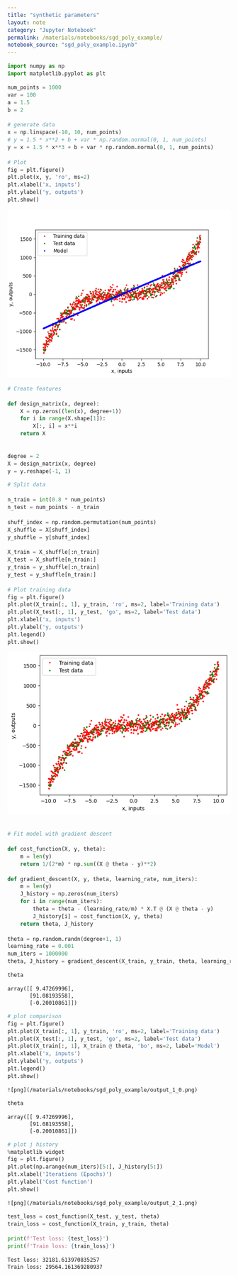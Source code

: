 ```yaml
---
title: "synthetic parameters"
layout: note
category: "Jupyter Notebook"
permalink: /materials/notebooks/sgd_poly_example/
notebook_source: "sgd_poly_example.ipynb"
---
```


```python
import numpy as np
import matplotlib.pyplot as plt
```


```python
num_points = 1000
var = 100
a = 1.5
b = 2

# generate data
x = np.linspace(-10, 10, num_points)
# y = 1.5 * x**2 + b + var * np.random.normal(0, 1, num_points)
y = x + 1.5 * x**3 + b + var * np.random.normal(0, 1, num_points)

# Plot
fig = plt.figure()
plt.plot(x, y, 'ro', ms=2)
plt.xlabel('x, inputs')
plt.ylabel('y, outputs')
plt.show()
```


    
![png](/materials/notebooks/sgd_poly_example/output_1_0.png)
    


```python
# Create features

def design_matrix(x, degree):
    X = np.zeros((len(x), degree+1))
    for i in range(X.shape[1]):
        X[:, i] = x**i
    return X


degree = 2
X = design_matrix(x, degree)
y = y.reshape(-1, 1)
```


```python
# Split data

n_train = int(0.8 * num_points)
n_test = num_points - n_train

shuff_index = np.random.permutation(num_points) 
X_shuffle = X[shuff_index]
y_shuffle = y[shuff_index]

X_train = X_shuffle[:n_train]
X_test = X_shuffle[n_train:]
y_train = y_shuffle[:n_train]
y_test = y_shuffle[n_train:]

# Plot training data
fig = plt.figure()
plt.plot(X_train[:, 1], y_train, 'ro', ms=2, label='Training data')
plt.plot(X_test[:, 1], y_test, 'go', ms=2, label='Test data')
plt.xlabel('x, inputs')
plt.ylabel('y, outputs')
plt.legend()
plt.show()

```


    
![png](/materials/notebooks/sgd_poly_example/output_3_0.png)
    


```python

# Fit model with gradient descent

def cost_function(X, y, theta):
    m = len(y)
    return 1/(2*m) * np.sum((X @ theta - y)**2)

def gradient_descent(X, y, theta, learning_rate, num_iters):
    m = len(y)
    J_history = np.zeros(num_iters)
    for i in range(num_iters):
        theta = theta - (learning_rate/m) * X.T @ (X @ theta - y)
        J_history[i] = cost_function(X, y, theta)
    return theta, J_history

theta = np.random.randn(degree+1, 1)
learning_rate = 0.001
num_iters = 1000000
theta, J_history = gradient_descent(X_train, y_train, theta, learning_rate, num_iters)

```


```python
theta
```


    array([[ 9.47269996],
           [91.08193558],
           [-0.20010861]])


```python
# plot comparison
fig = plt.figure()
plt.plot(X_train[:, 1], y_train, 'ro', ms=2, label='Training data')
plt.plot(X_test[:, 1], y_test, 'go', ms=2, label='Test data')
plt.plot(X_train[:, 1], X_train @ theta, 'bo', ms=2, label='Model')
plt.xlabel('x, inputs')
plt.ylabel('y, outputs')
plt.legend()
plt.show()

```


    ![png](/materials/notebooks/sgd_poly_example/output_1_0.png)

```python
theta
```


    array([[ 9.47269996],
           [91.08193558],
           [-0.20010861]])


```python
# plot j history
%matplotlib widget
fig = plt.figure()
plt.plot(np.arange(num_iters)[5:], J_history[5:])
plt.xlabel('Iterations (Epochs)')
plt.ylabel('Cost function')
plt.show()

```


    ![png](/materials/notebooks/sgd_poly_example/output_2_1.png)

```python
test_loss = cost_function(X_test, y_test, theta)
train_loss = cost_function(X_train, y_train, theta)

print(f'Test loss: {test_loss}')
print(f'Train loss: {train_loss}')

```

    Test loss: 32181.613970835257
    Train loss: 29564.161369280937


```python

```
